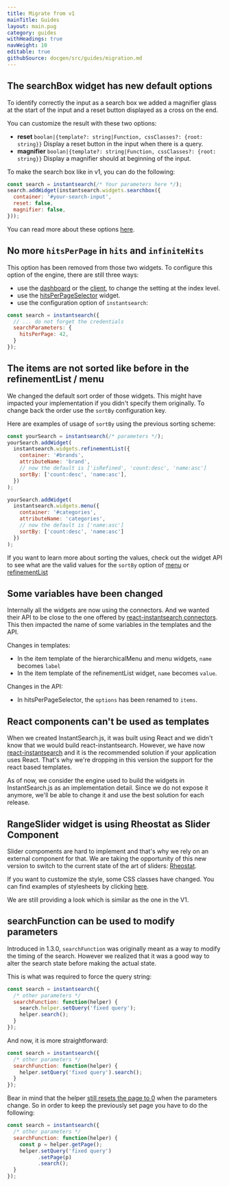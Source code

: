 ```yaml
---
title: Migrate from v1
mainTitle: Guides
layout: main.pug
category: guides
withHeadings: true
navWeight: 10
editable: true
githubSource: docgen/src/guides/migration.md
---
```


## The searchBox widget has new default options

To identify correctly the input as a search box we added a magnifier glass at the start of the input
and a reset button displayed as a cross on the end.

You can customize the result with these two options:
 - **reset** `boolan|{template?: string|Function, cssClasses?: {root: string}}`
   Display a reset button in the input when there is a query.
 - **magnifier** `boolan|{template?: string|Function, cssClasses?: {root: string}}`
   Display a magnifier should at beginning of the input.
   
To make the search box like in v1, you can do the following:

```javascript
const search = instantsearch(/* Your parameters here */);
search.addWidget(instantsearch.widgets.searchbox({
  container: '#your-search-input',
  reset: false,
  magnifier: false,
}));
```

You can read more about these options [here](../widgets/searchBox.html).

## No more `hitsPerPage` in `hits` and `infiniteHits`

This option has been removed from those two widgets. To configure
this option of the engine, there are still three ways:

 - use the [dashboard](https://www.algolia.com/explorer/display/) or
   the [client](https://www.algolia.com/doc/api-client/default/settings/#set-settings),
   to change the setting at the index level.
 - use the [hitsPerPageSelector](../widgets/hitsPerPageSelector.html) widget.
 - use the configuration option of `instantsearch`:

```javascript
const search = instantsearch({
  // ... do not forget the credentials
  searchParameters: {
    hitsPerPage: 42,
  }
});
```

## The items are not sorted like before in the refinementList / menu

We changed the default sort order of those widgets. This might have impacted your implementation
if you didn't specify them originally. To change back the order use the `sortBy` configuration
key.

Here are examples of usage of `sortBy` using the previous sorting scheme:

```javascript
const yourSearch = instantsearch(/* parameters */);
yourSearch.addWidget(
  instantsearch.widgets.refinementList({
    container: '#brands',
    attributeName: 'brand',
    // now the default is ['isRefined', 'count:desc', 'name:asc']
    sortBy: ['count:desc', 'name:asc'],
  })
);

yourSearch.addWidget(
  instantsearch.widgets.menu({
    container: '#categories',
    attributeName: 'categories',
    // now the default is ['name:asc']
    sortBy: ['count:desc', 'name:asc']
  })
);
```

If you want to learn more about sorting the values, check out the widget API to see what are
the valid values for the `sortBy` option of [menu](../widgets/menu.html#struct-MenuWidgetOptions-sortBy) or
[refinementList](../widgets/refinementList.html#struct-RefinementListWidgetOptions-sortBy)

## Some variables have been changed

Internally all the widgets are now using the connectors. And we wanted their API
to be close to the one offered by
[react-instantsearch connectors](https://community.algolia.com/react-instantsearch/connectors/).
This then impacted the name of some variables in the templates and the API.

Changes in templates:

 - In the item template of the hierarchicalMenu and menu widgets, `name` becomes `label`
 - In the item template of the refinementList widget, `name` becomes `value`.

Changes in the API:

 - In hitsPerPageSelector, the `options` has been renamed to `items`.

## React components can't be used as templates

When we created InstantSearch.js, it was built using React and we didn't
know that we would build react-instantsearch. However, we have now [react-instantsearch](https://community.algolia.com/react-instantsearch)
and it is the recommended solution if your application uses React. That's why we're
dropping in this version the support for the react based templates.

As of now, we consider the engine used to build the widgets in InstantSearch.js
as an implementation detail. Since we do not expose it anymore, we'll be able
to change it and use the best solution for each release.

## RangeSlider widget is using Rheostat as Slider Component

Slider compoments are hard to implement and that's why we rely on an external
component for that. We are taking the opportunity of this new version
to switch to the current state of the art of sliders: [Rheostat](https://github.com/airbnb/rheostat).

If you want to customize the style, some CSS classes have changed. You can find
examples of stylesheets by clicking [here](https://github.com/airbnb/rheostat/tree/master/css).

We are still providing a look which is similar as the one in the V1.

## searchFunction can be used to modify parameters

Introduced in 1.3.0, `searchFunction` was originally meant as a way to modify
the timing of the search. However we realized that it was a good way to
alter the search state before making the actual state.

This is what was required to force the query string:

```javascript
const search = instantsearch({
  /* other parameters */
  searchFunction: function(helper) {
    search.helper.setQuery('fixed query');
    helper.search();
  }
});
```

And now, it is more straightforward:

```javascript
const search = instantsearch({
  /* other parameters */
  searchFunction: function(helper) {
    helper.setQuery('fixed query').search();
  }
});
```

Bear in mind that the helper [still resets the page to 0](https://community.algolia.com/algoliasearch-helper-js/concepts.html#smart-page-behaviour)
when the parameters change. So in order to keep
the previously set page you have to do the following:

```javascript
const search = instantsearch({
  /* other parameters */
  searchFunction: function(helper) {
    const p = helper.getPage();
    helper.setQuery('fixed query')
          .setPage(p)
          .search();
  }
});
```
